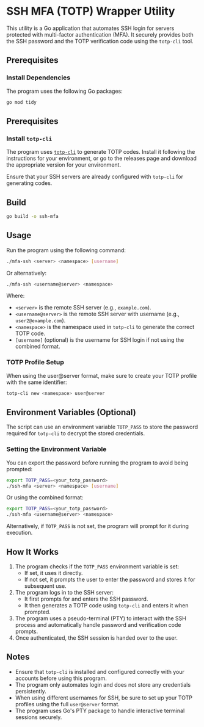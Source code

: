 # SSH MFA (TOTP) Wrapper Utility

This utility is a Go application that automates SSH login for servers protected with multi-factor authentication (MFA). It securely provides both the SSH password and the TOTP verification code using the `totp-cli` tool.

## Prerequisites

### Install Dependencies
The program uses the following Go packages:
```sh
go mod tidy
```

## Prerequisites

### Install `totp-cli`
The program uses [`totp-cli`](https://github.com/yitsushi/totp-cli) to generate TOTP codes. Install it following the instructions for your environment, or go to the releases page and download the appropriate version for your environment.

Ensure that your SSH servers are already configured with `totp-cli` for generating codes.

## Build

```sh
go build -o ssh-mfa
```

## Usage
Run the program using the following command:
```sh
./mfa-ssh <server> <namespace> [username]
```
Or alternatively:
```sh
./mfa-ssh <username@server> <namespace>
```

Where:
- `<server>` is the remote SSH server (e.g., `example.com`).
- `<username@server>` is the remote SSH server with username (e.g., `user2@example.com`).
- `<namespace>` is the namespace used in `totp-cli` to generate the correct TOTP code.
- `[username]` (optional) is the username for SSH login if not using the combined format.

### TOTP Profile Setup
When using the user@server format, make sure to create your TOTP profile with the same identifier:
```sh
totp-cli new <namespace> user@server
```

## Environment Variables (Optional)
The script can use an environment variable `TOTP_PASS` to store the password required for `totp-cli` to decrypt the stored credentials.

### Setting the Environment Variable
You can export the password before running the program to avoid being prompted:
```sh
export TOTP_PASS=<your_totp_password>
./ssh-mfa <server> <namespace> [username]
```
Or using the combined format:
```sh
export TOTP_PASS=<your_totp_password>
./ssh-mfa <username@server> <namespace>
```
Alternatively, if `TOTP_PASS` is not set, the program will prompt for it during execution.

## How It Works
1. The program checks if the `TOTP_PASS` environment variable is set:
   - If set, it uses it directly.
   - If not set, it prompts the user to enter the password and stores it for subsequent use.
2. The program logs in to the SSH server:
   - It first prompts for and enters the SSH password.
   - It then generates a TOTP code using `totp-cli` and enters it when prompted.
3. The program uses a pseudo-terminal (PTY) to interact with the SSH process and automatically handle password and verification code prompts.
4. Once authenticated, the SSH session is handed over to the user.

## Notes
- Ensure that `totp-cli` is installed and configured correctly with your accounts before using this program.
- The program only automates login and does not store any credentials persistently.
- When using different usernames for SSH, be sure to set up your TOTP profiles using the full `user@server` format.
- The program uses Go's PTY package to handle interactive terminal sessions securely.
